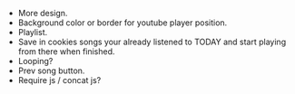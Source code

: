 * More design.
* Background color or border for youtube player position.
* Playlist.
* Save in cookies songs your already listened to TODAY and start playing from there when finished.
* Looping?
* Prev song button.
* Require js / concat js?